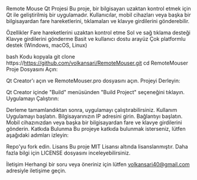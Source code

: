 Remote Mouse Qt Projesi
Bu proje, bir bilgisayarı uzaktan kontrol etmek için Qt ile geliştirilmiş bir uygulamadır. Kullanıcılar, mobil cihazları veya başka bir bilgisayardan fare hareketlerini, tıklamaları ve klavye girdilerini gönderebilir.

Özellikler
Fare hareketlerini uzaktan kontrol etme
Sol ve sağ tıklama desteği
Klavye girdilerini gönderme
Basit ve kullanıcı dostu arayüz
Çok platformlu destek (Windows, macOS, Linux)


bash
Kodu kopyala
git clone https://https://github.com/volkansari/RemoteMouser.git
cd RemoteMouser
Proje Dosyasını Açın:

Qt Creator'ı açın ve RemoteMouser.pro dosyasını açın.
Projeyi Derleyin:

Qt Creator içinde "Build" menüsünden "Build Project" seçeneğini tıklayın.
Uygulamayı Çalıştırın:

Derleme tamamlandıktan sonra, uygulamayı çalıştırabilirsiniz.
Kullanım
Uygulamayı başlatın.
Bilgisayarınızın IP adresini girin.
Bağlantıyı başlatın.
Mobil cihazınızdan veya başka bir bilgisayardan fare ve klavye girdilerini gönderin.
Katkıda Bulunma
Bu projeye katkıda bulunmak isterseniz, lütfen aşağıdaki adımları izleyin:

Repo'yu fork edin.
Lisans
Bu proje MIT Lisansı altında lisanslanmıştır. Daha fazla bilgi için LICENSE dosyasını inceleyebilirsiniz.

İletişim
Herhangi bir soru veya öneriniz için lütfen volkansari40@gmail.com adresiyle iletişime geçin.

